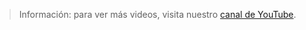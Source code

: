 > Información: para ver más videos, visita nuestro [canal de YouTube](https://www.youtube.com/channel/UCSG_dVp-hi_hWP-Z7DlpRgQ).
